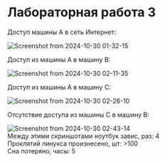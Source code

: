 # Лабораторная работа 3  

Доступ машины А в сеть Интернет:  
  
![Screenshot from 2024-10-30 01-32-15](https://github.com/user-attachments/assets/70191491-fe8c-4269-9bab-839b518c65e4)  
  
Доступ из машины А в машину В:  
  
![Screenshot from 2024-10-30 02-11-35](https://github.com/user-attachments/assets/61b28276-a1e8-40a5-8002-ea9c09e64304)  
  
Доступ из машины А в машину С:  
  
![Screenshot from 2024-10-30 02-26-10](https://github.com/user-attachments/assets/033c1bed-f0b7-4dc8-a8e5-10f6a1f0a749)  
  
Отсутствие доступа из машины С в машину В:  
  
![Screenshot from 2024-10-30 02-43-14](https://github.com/user-attachments/assets/2d2d3a95-112a-4719-834d-b77a039f4c48)  
Между этими скриншотами ноутбук завис, раз: 4  
Проклятий линукса произнесено, шт: >100  
Сна потеряно, часы: 5
